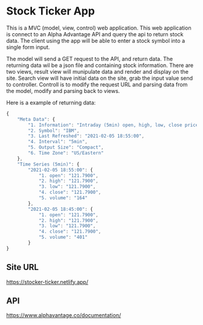 # Stock Ticker App
This is a MVC (model, view, control) web application.
This web application is connect to an Alpha Advantage API and query the api to return stock data. The client
using the app will be able to enter a stock symbol into a single form input.

The model will send a GET request to the API, and return data.
The returning data wil be a json file and containing stock information.
There are two views, result view will munipulate data and render and display on the site. Search view will have initial data on the site, grab the input value send to controller. Controll is to modify the request URL and parsing data from the model, modify and parsing back to views.

Here is a example of returning data:
```javascript
{
    "Meta Data": {
        "1. Information": "Intraday (5min) open, high, low, close prices and volume",
        "2. Symbol": "IBM",
        "3. Last Refreshed": "2021-02-05 18:55:00",
        "4. Interval": "5min",
        "5. Output Size": "Compact",
        "6. Time Zone": "US/Eastern"
    },
    "Time Series (5min)": {
        "2021-02-05 18:55:00": {
            "1. open": "121.7900",
            "2. high": "121.7900",
            "3. low": "121.7900",
            "4. close": "121.7900",
            "5. volume": "164"
        },
        "2021-02-05 18:45:00": {
            "1. open": "121.7900",
            "2. high": "121.7900",
            "3. low": "121.7900",
            "4. close": "121.7900",
            "5. volume": "401"
        }
}
```

## Site URL
https://stocker-ticker.netlify.app/

## API
https://www.alphavantage.co/documentation/
